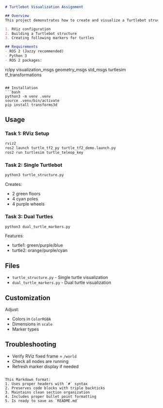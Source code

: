 ```markdown
# Turtlebot Visualization Assignment

## Overview
This project demonstrates how to create and visualize a Turtlebot structure using ROS 2 and RViz through three main tasks:

1. RViz configuration
2. Building a Turtlebot structure
3. Creating following markers for turtles

## Requirements
- ROS 2 (Jazzy recommended)
- Python 3
- ROS 2 packages:
  ```
  rclpy visualization_msgs geometry_msgs std_msgs turtlesim tf_transformations
  ```

## Installation
```bash
python3 -m venv .venv
source .venv/bin/activate
pip install transforms3d
```

## Usage

### Task 1: RViz Setup
```bash
rviz2
ros2 launch turtle_tf2_py turtle_tf2_demo.launch.py
ros2 run turtlesim turtle_teleop_key
```

### Task 2: Single Turtlebot
```bash
python3 turtle_structure.py
```

Creates:
- 2 green floors
- 4 cyan poles  
- 4 purple wheels

### Task 3: Dual Turtles
```bash
python3 dual_turtle_markers.py
```

Features:
- turtle1: green/purple/blue
- turtle2: orange/purple/cyan

## Files
- `turtle_structure.py` - Single turtle visualization
- `dual_turtle_markers.py` - Dual turtle visualization

## Customization
Adjust:
- Colors in `ColorRGBA`
- Dimensions in `scale`
- Marker types

## Troubleshooting
- Verify RViz fixed frame = `/world`
- Check all nodes are running
- Refresh marker display if needed
```

This Markdown format:
1. Uses proper headers with `#` syntax
2. Preserves code blocks with triple backticks
3. Maintains clean section organization
4. Includes proper bullet point formatting
5. Is ready to save as `README.md`

